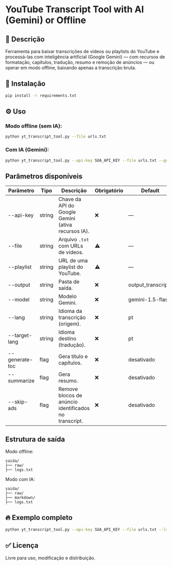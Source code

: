 # YouTube Transcript Tool with AI (Gemini) or Offline

## 📄 Descrição
Ferramenta para baixar transcrições de vídeos ou playlists do YouTube e processá-las com inteligência artificial (Google Gemini) — com recursos de formatação, capítulos, tradução, resumo e remoção de anúncios — ou operar em modo offline, baixando apenas a transcrição bruta.

## 🚀 Instalação
```bash
pip install -r requirements.txt
```

## ⚙️ Uso

### Modo offline (sem IA):
```bash
python yt_transcript_tool.py --file urls.txt
```

### Com IA (Gemini):
```bash
python yt_transcript_tool.py --api-key SUA_API_KEY --file urls.txt --generate-toc --summarize --skip-ads
```

## Parâmetros disponíveis

| Parâmetro         | Tipo     | Descrição                                                                                              | Obrigatório | Default                    |
|-------------------|----------|--------------------------------------------------------------------------------------------------------|-------------|----------------------------|
| --api-key         | string   | Chave da API do Google Gemini (ativa recursos IA).                                                     | ❌           | —                          |
| --file            | string   | Arquivo `.txt` com URLs de vídeos.                                                                     | ⚠️           | —                          |
| --playlist        | string   | URL de uma playlist do YouTube.                                                                        | ⚠️           | —                          |
| --output          | string   | Pasta de saída.                                                                                        | ❌           | output_transcripts         |
| --model           | string   | Modelo Gemini.                                                                                         | ❌           | gemini-1.5-flash           |
| --lang            | string   | Idioma da transcrição (origem).                                                                        | ❌           | pt                         |
| --target-lang     | string   | Idioma destino (tradução).                                                                             | ❌           | pt                         |
| --generate-toc    | flag     | Gera título e capítulos.                                                                               | ❌           | desativado                 |
| --summarize       | flag     | Gera resumo.                                                                                           | ❌           | desativado                 |
| --skip-ads        | flag     | Remove blocos de anúncio identificados no transcript.                                                  | ❌           | desativado                 |

## Estrutura de saída

Modo offline:
```
saida/
├── raw/
├── logs.txt
```

Modo com IA:
```
saida/
├── raw/
├── markdown/
├── logs.txt
```

## 🔥 Exemplo completo
```bash
python yt_transcript_tool.py --api-key SUA_API_KEY --file urls.txt --lang pt --target-lang en --generate-toc --summarize --skip-ads
```

## ✅ Licença
Livre para uso, modificação e distribuição.
